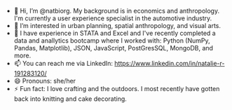 - 👋 Hi, I’m @natbiorg. My background is in economics and anthropology. I'm currently a user experience specialist in the automotive industry. 
- 👀 I’m interested in urban planning, spatial anthropology, and visual arts.  
- 🌱 I have experience in STATA and Excel and I've recently completed a data and anallytics bootcamp where I worked with: Python (NumPy, Pandas, Matplotlib), JSON, JavaScript, PostGresSQL, MongoDB, and more. 
- 📫 You can reach me via LinkedIn: https://www.linkedin.com/in/natalie-r-191283120/ 
- 😄 Pronouns: she/her
- ⚡ Fun fact: I love crafting and the outdoors. I most recently have gotten back into knitting and cake decorating. 
